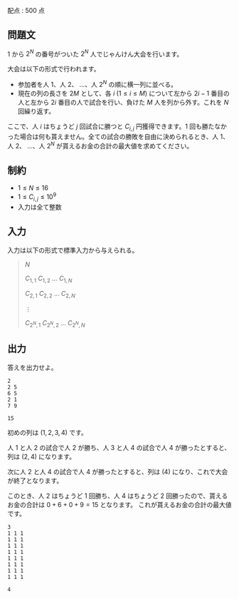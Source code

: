 配点 : $500$ 点

## 問題文

$1$ から $2^N$ の番号がついた $2^N$ 人でじゃんけん大会を行います。

大会は以下の形式で行われます。

- 参加者を人 $1$、人 $2$、 $\ldots$、人 $2^N$ の順に横一列に並べる。
- 現在の列の長さを $2M$ として、各 $i\ (1\leq i \leq M)$ について左から $2i-1$ 番目の人と左から $2i$ 番目の人で試合を行い、負けた $M$ 人を列から外す。これを $N$ 回繰り返す。

ここで、人 $i$ はちょうど $j$ 回試合に勝つと $C_{i,j}$ 円獲得できます。$1$ 回も勝たなかった場合は何も貰えません。全ての試合の勝敗を自由に決められるとき、人 $1$、人 $2$、 $\ldots$、人 $2^N$ が貰えるお金の合計の最大値を求めてください。

## 制約

- $1 \leq N \leq 16$
- $1 \leq C_{i,j} \leq 10^9$
- 入力は全て整数

## 入力

入力は以下の形式で標準入力から与えられる。

> $N$ 
> 
> $C_{1,1}$ $C_{1,2}$ $\ldots$ $C_{1,N}$
> 
> $C_{2,1}$ $C_{2,2}$ $\ldots$ $C_{2,N}$
> 
> $\vdots$
> 
> $C_{2^N,1}$ $C_{2^N,2}$ $\ldots$ $C_{2^N,N}$

## 出力

答えを出力せよ。

```input1
2
2 5
6 5
2 1
7 9
```

```output1
15
```

初めの列は $(1,2,3,4)$ です。

人 $1$ と人 $2$ の試合で人 $2$ が勝ち、人 $3$ と人 $4$ の試合で人 $4$ が勝ったとすると、列は $(2,4)$ になります。

次に人 $2$ と人 $4$ の試合で人 $4$ が勝ったとすると、列は $(4)$ になり、これで大会が終了となります。

このとき、人 $2$ はちょうど $1$ 回勝ち、人 $4$ はちょうど $2$ 回勝ったので、貰えるお金の合計は $0+6+0+9=15$ となります。 これが貰えるお金の合計の最大値です。

```input2
3
1 1 1
1 1 1
1 1 1
1 1 1
1 1 1
1 1 1
1 1 1
1 1 1
```

```output2
4
```